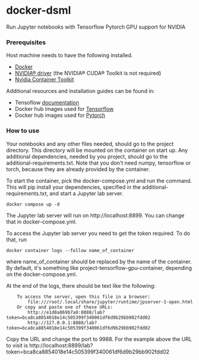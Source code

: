 # docker-dsml
Run Jupyter notebooks with Tensorflow Pytorch GPU support for NVIDIA

### Prerequisites
Host machine needs to have the following installed. 
  - [Docker](https://docs.docker.com/get-docker/)
  - [NVIDIA® driver](https://github.com/NVIDIA/nvidia-docker/wiki/Frequently-Asked-Questions#how-do-i-install-the-nvidia-driver) (the NVIDIA® CUDA® Toolkit is not required)
  - [Nvidia Container Toolkit](https://github.com/NVIDIA/nvidia-docker/blob/master/README.md#quickstart)

  Additional resources and installation guides can be found in:
  - Tensoflow [documentation](https://www.tensorflow.org/install/docker#gpu_support)
  - Docker hub images used for [Tensorflow](https://hub.docker.com/r/tensorflow/tensorflow/)
  - Docker hub images used for [Pytorch](https://hub.docker.com/r/pytorch/pytorch/tags)

### How to use
Your notebooks and any other files needed, should go to the project directory. This directory will be mounted on the container on start up. Any additional dependencies, needed by you project, should go to the additional-requirements.txt. Note that you don't need numpy, tensorflow or torch, because they are already provided by the container.

To start the container, pick the docker-compose.yml and run the command. This will pip install your dependencies, specified in the additional-requirements.txt, and start a Jupyter lab server. 
```
docker compose up -d
```
The Jupyter lab server will run on http://localhost:8899. You can change that in docker-compose.yml. 

To access the Jupyter lab server you need to get the token required. To do that, run 
```
docker container logs --follow name_of_container
```
where name_of_container should be replaced by the name of the container. By default, it's something like project-tensorflow-gpu-container, depending on the docker-compose.yml.

At the end of the logs, there should be text like the following:

```
    To access the server, open this file in a browser:
        file:///root/.local/share/jupyter/runtime/jpserver-1-open.html
    Or copy and paste one of these URLs:
        http://e1d8a869b7a8:8888/lab?token=bca8ca8854018e14c505399f340061df6d9b29bb902fdd02
        http://127.0.0.1:8888/lab?token=bca8ca8854018e14c505399f340061df6d9b29bb902fdd02
```
Copy the URL and change the port to 9988. For the example above the URL to visit is http://localhost:8899/lab?token=bca8ca8854018e14c505399f340061df6d9b29bb902fdd02
